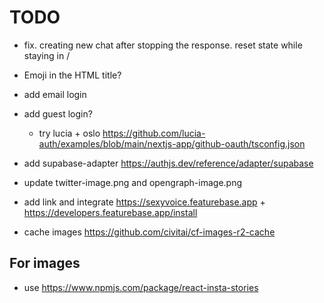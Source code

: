 # TODO

- fix. creating new chat after stopping the response. reset state while staying in /
- Emoji in the HTML title?
- add email login
- add guest login?
  - try lucia + oslo <https://github.com/lucia-auth/examples/blob/main/nextjs-app/github-oauth/tsconfig.json>
- add supabase-adapter <https://authjs.dev/reference/adapter/supabase>
- update twitter-image.png and opengraph-image.png
- add link and integrate <https://sexyvoice.featurebase.app> + <https://developers.featurebase.app/install>

- cache images <https://github.com/civitai/cf-images-r2-cache>

## For images

- use <https://www.npmjs.com/package/react-insta-stories>
